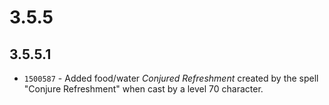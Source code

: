 # 3.5.5


## 3.5.5.1

- `1500587` - Added food/water _Conjured Refreshment_ created by the spell "Conjure Refreshment" when cast by a level 70 character.
